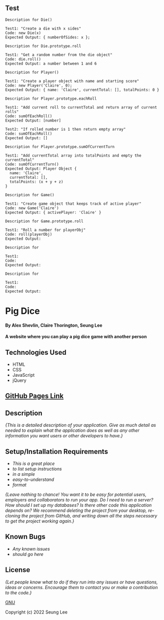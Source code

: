## Test 

```
Description for Die()

Test1: "Create a die with x sides"
Code: new Die(x)
Expected Output: { numberOfSides: x };

Description for Die.prototype.roll

Test1: "Get a random number from the die object"
Code: die.roll()
Expected Output: a number between 1 and 6

Description for Player()

Test1: "Create a player object with name and starting score"
Code: new Player('Claire', 0);
Expected Output: { name: 'Claire', currentTotal: [], totalPoints: 0 }

Description for Player.prototype.eachRoll

Test1: "Add current roll to currentTotal and return array of current rolls"
Code: sumOfEachRoll()
Expected Output: [number]

Test2: "If rolled number is 1 then return empty array"
Code: sumOfEachRoll()
Expected Output: []

Description for Player.prototype.sumOfCurrentTurn

Test1: "Add currentTotal array into totalPoints and empty the currentTotal"
Code: sumOfCurrentTurn()
Expected Output: Player Object {
  name: 'Claire', 
  currentTotal: [], 
  totalPoints: (x + y + z) 
}

Description for Game()

Test1: "Create game object that keeps track of active player"
Code: new Game('Claire')
Expected Output: { activePlayer: 'Claire' }

Description for Game.prototype.roll

Test1: "Roll a number for playerObj"
Code: roll(playerObj)
Expected Output: 

Description for 

Test1: 
Code: 
Expected Output: 

Description for 

Test1: 
Code: 
Expected Output: 

```


# Pig Dice

#### By Alex Shevlin, Claire Thorington, Seung Lee

#### A website where you can play a pig dice game with another person

## Technologies Used

* HTML
* CSS
* JavaScript
* jQuery

## [GitHub Pages Link](https://leark.github.io/pig-dice)

## Description

_{This is a detailed description of your application. Give as much detail as needed to explain what the application does as well as any other information you want users or other developers to have.}_

## Setup/Installation Requirements

* _This is a great place_
* _to list setup instructions_
* _in a simple_
* _easy-to-understand_
* _format_

_{Leave nothing to chance! You want it to be easy for potential users, employers and collaborators to run your app. Do I need to run a server? How should I set up my databases? Is there other code this application depends on? We recommend deleting the project from your desktop, re-cloning the project from GitHub, and writing down all the steps necessary to get the project working again.}_

## Known Bugs

* _Any known issues_
* _should go here_

## License

_{Let people know what to do if they run into any issues or have questions, ideas or concerns.  Encourage them to contact you or make a contribution to the code.}_

[GNU](/LICENSE-GNU)

Copyright (c) 2022 Seung Lee